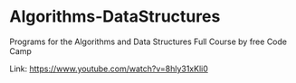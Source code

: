 # Algorithms-DataStructures
Programs for the Algorithms and Data Structures Full Course by free Code Camp

Link: https://www.youtube.com/watch?v=8hly31xKli0
